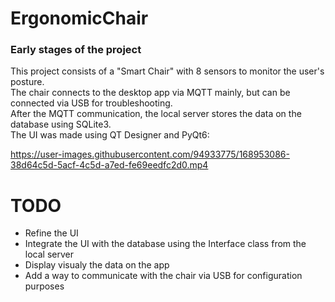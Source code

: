 # ErgonomicChair
### Early stages of the project

This project consists of a "Smart Chair" with 8 sensors to monitor the user's posture.  
The chair connects to the desktop app via MQTT mainly, but can be connected via USB for troubleshooting.  
After the MQTT communication, the local server stores the data on the database using SQLite3.  
The UI was made using QT Designer and PyQt6:  

https://user-images.githubusercontent.com/94933775/168953086-38d64c5d-5acf-4c5d-a7ed-fe69eedfc2d0.mp4

# TODO
- Refine the UI
- Integrate the UI with the database using the Interface class from the local server
- Display visualy the data on the app
- Add a way to communicate with the chair via USB for configuration purposes
